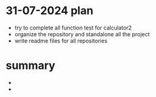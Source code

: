 # 31-07-2024 plan
- try to complete all function test for calculator2
- organize the repository and standalone all the project
- write readme files for all repositories



# summary
-
-
